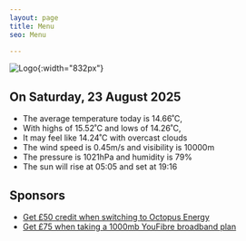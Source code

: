 ```yaml
---
layout: page
title: Menu
seo: Menu

---
```


![Logo](/images/logo.jpg){:width="832px"}

<!-- weather_marker starts -->
## On Saturday, 23 August 2025

- The average temperature today is 14.66˚C,
- With highs of 15.52˚C and lows of 14.26˚C,
- It may feel like 14.24˚C with overcast clouds
- The wind speed is 0.45m/s and visibility is 10000m
- The pressure is 1021hPa and humidity is 79%
- The sun will rise at 05:05 and set at 19:16

<!-- weather_marker ends -->

## Sponsors

- [Get £50 credit when switching to Octopus Energy](https://bit.ly/3oD1nnS)
- [Get £75 when taking a 1000mb YouFibre broadband plan](https://aklam.io/91zWhU?)
